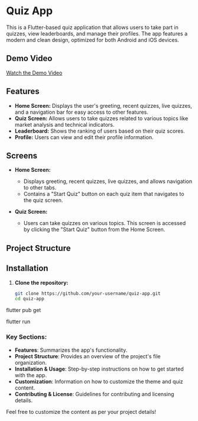 # Quiz App

This is a Flutter-based quiz application that allows users to take part in quizzes, view leaderboards, and manage their profiles. The app features a modern and clean design, optimized for both Android and iOS devices.


## Demo Video

[Watch the Demo Video](https://drive.google.com/file/d/1ak8A3qmzs7zAZJuFfyFO7vhKaBIYKgI1/view?usp=sharing)


## Features

- **Home Screen:** Displays the user's greeting, recent quizzes, live quizzes, and a navigation bar for easy access to other features.
- **Quiz Screen:** Allows users to take quizzes related to various topics like market analysis and technical indicators.
- **Leaderboard:** Shows the ranking of users based on their quiz scores.
- **Profile:** Users can view and edit their profile information.

## Screens

- **Home Screen:**
  - Displays greeting, recent quizzes, live quizzes, and allows navigation to other tabs.
  - Contains a "Start Quiz" button on each quiz item that navigates to the quiz screen.

- **Quiz Screen:**
  - Users can take quizzes on various topics. This screen is accessed by clicking the "Start Quiz" button from the Home Screen.

## Project Structure




## Installation

1. **Clone the repository:**

   ```bash
   git clone https://github.com/your-username/quiz-app.git
   cd quiz-app

   
flutter pub get

flutter run




### Key Sections:

- **Features**: Summarizes the app's functionality.
- **Project Structure**: Provides an overview of the project's file organization.
- **Installation & Usage**: Step-by-step instructions on how to get started with the app.
- **Customization**: Information on how to customize the theme and quiz content.
- **Contributing & License**: Guidelines for contributing and licensing details.

Feel free to customize the content as per your project details!




















